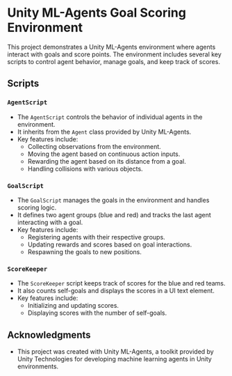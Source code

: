 # Unity ML-Agents Goal Scoring Environment

This project demonstrates a Unity ML-Agents environment where agents interact with goals and score points. The environment includes several key scripts to control agent behavior, manage goals, and keep track of scores.

## Scripts

### `AgentScript`

- The `AgentScript` controls the behavior of individual agents in the environment.
- It inherits from the `Agent` class provided by Unity ML-Agents.
- Key features include:
  - Collecting observations from the environment.
  - Moving the agent based on continuous action inputs.
  - Rewarding the agent based on its distance from a goal.
  - Handling collisions with various objects.
  
### `GoalScript`

- The `GoalScript` manages the goals in the environment and handles scoring logic.
- It defines two agent groups (blue and red) and tracks the last agent interacting with a goal.
- Key features include:
  - Registering agents with their respective groups.
  - Updating rewards and scores based on goal interactions.
  - Respawning the goals to new positions.
  
### `ScoreKeeper`

- The `ScoreKeeper` script keeps track of scores for the blue and red teams.
- It also counts self-goals and displays the scores in a UI text element.
- Key features include:
  - Initializing and updating scores.
  - Displaying scores with the number of self-goals.
  
## Acknowledgments

- This project was created with Unity ML-Agents, a toolkit provided by Unity Technologies for developing machine learning agents in Unity environments.
